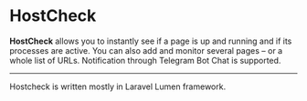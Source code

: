 # HostCheck
**HostCheck** allows you to instantly see if a page is up and running and if its processes are active. You can also add and monitor several pages – or a whole list of URLs. Notification through Telegram Bot Chat is supported. 
***
Hostcheck is written mostly in Laravel Lumen framework.
